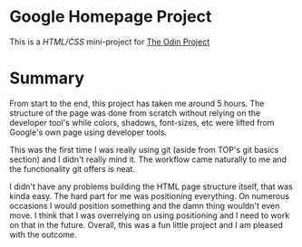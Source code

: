 # Google Homepage Project
This is a *HTML/CSS* mini-project for [The Odin Project](https://www.theodinproject.com/courses/web-development-101/lessons/html-css)

# Summary
From start to the end, this project has taken me around 5 hours. The structure of the page was done from scratch without relying on the developer tool's while colors, shadows, font-sizes, etc were lifted from Google's own page using developer tools.

This was the first time I was really using git (aside from TOP's git basics section) and I didn't really mind it. The workflow came naturally to me and the functionality git offers is neat.

I didn't have any problems building the HTML page structure itself, that was kinda easy. The hard part for me was positioning everything. On numerous occasions I would position something and the damn thing wouldn't even move. I think that I was overrelying on using positioning and I need to work on that in the future. Overall, this was a fun little project and I am pleased with the outcome.